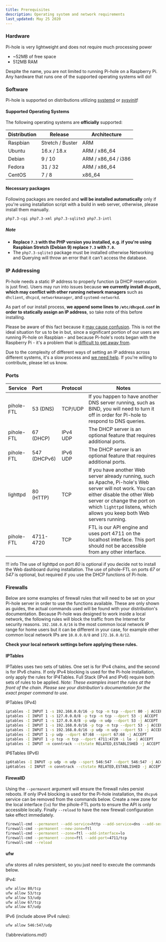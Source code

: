 ```yaml
---
title: Prerequisites
description: Operating system and network requirements
last_updated: May 25 2020
---
```


### Hardware

Pi-hole is very lightweight and does not require much processing power

- ~52MB of free space
- 512MB RAM

Despite the name, you are not limited to running Pi-hole on a Raspberry Pi.
Any hardware that runs one of the supported operating systems will do!

### Software

Pi-hole is supported on distributions utilizing [systemd](https://systemd.io/) or [sysvinit](https://www.nongnu.org/sysvinit/)!

#### Supported Operating Systems

The following operating systems are **officially** supported:

| Distribution | Release          | Architecture        |
| ------------ | ---------------- | ------------------- |
| Raspbian     | Stretch / Buster | ARM                 |
| Ubuntu       | 16.x / 18.x      | ARM / x86_64        |
| Debian       | 9 / 10           | ARM / x86_64 / i386 |
| Fedora       | 31 / 32          | ARM / x86_64        |
| CentOS       | 7 / 8            | x86_64              |

#### Necessary packages

Following packages are needed and **will be installed automatically** only if you're using installation script with a build in web server, otherwise, please install them manually.

    php7.3-cgi php7.3-xml php7.3-sqlite3 php7.3-intl

##### Note

- **Replace `7.3` with the PHP version you installed, e.g. if you're using Raspbian Stretch (Debian 9) replace `7.3` with `7.0`.**
- The `php7.3-sqlite3` package must be installed otherwise Networking and Querying will throw an error that it can't access the database.

### IP Addressing

Pi-hole needs a static IP address to properly function (a DHCP reservation is just fine). Users may run into issues because **we currently install `dhcpcd5`, which may conflict with other running network managers** such as `dhclient`, `dhcpcd`, `networkmanager`, and `systemd-networkd`.

As part of our install process, **we append some lines to `/etc/dhcpcd.conf` in order to statically assign an IP address**, so take note of this before installing.

Please be aware of this fact because it [may cause confusion](https://github.com/pi-hole/pi-hole/issues/1713#issue-260746084). This is not the ideal situation for us to be in but, since a significant portion of our users are running Pi-hole on Raspbian - and because Pi-hole's roots began with the Raspberry Pi - it's a problem that is [difficult to get away from](https://github.com/pi-hole/pi-hole/issues/1713#issuecomment-332317532).

Due to the complexity of different ways of setting an IP address across different systems, it's a slow process and [we need help](https://github.com/pi-hole/pi-hole/issues/629). If you're willing to contribute, please let us know.

### Ports

| Service             | Port         | Protocol | Notes               |
| --------------------|:-------------|:---------| --------------------|
| pihole-FTL             | 53  (DNS)    | TCP/UDP  | If you happen to have another DNS server running, such as BIND, you will need to turn it off in order for Pi-hole to respond to DNS queries. |
| pihole-FTL              | 67  (DHCP)   | IPv4 UDP | The DHCP server is an optional feature that requires additional ports. |
| pihole-FTL              | 547 (DHCPv6) | IPv6 UDP | The DHCP server is an optional feature that requires additional ports. |
| lighttpd            | 80  (HTTP)   | TCP      | If you have another Web server already running, such as Apache, Pi-hole's Web server will not work. You can either disable the other Web server or change the port on which `lighttpd` listens, which allows you keep both Web servers running. |
| pihole-FTL          | 4711-4720    | TCP      | FTL is our API engine and uses port 4711 on the localhost interface. This port should not be accessible from any other interface.|

!!! info
    The use of lighttpd on port _80_ is optional if you decide not to install the Web dashboard during installation.
    The use of pihole-FTL  on ports _67_ or _547_ is optional, but required if you use the DHCP functions of Pi-hole.

### Firewalls

Below are some examples of firewall rules that will need to be set on your Pi-hole server in order to use the functions available. These are only shown as guides, the actual commands used will be found with your distribution's documentation.
Because Pi-hole was designed to work inside a local network, the following rules will block the traffic from the Internet for security reasons. `192.168.0.0/16` is the most common local network IP range for home users but it can be different in your case, for example other common local network IPs are `10.0.0.0/8` and `172.16.0.0/12`.

**Check your local network settings before applying these rules.**

#### IPTables

IPTables uses two sets of tables. One set is for IPv4 chains, and the second is for IPv6 chains. If only IPv4 blocking is used for the Pi-hole installation, only apply the rules for IP4Tables. Full Stack (IPv4 and IPv6) require both sets of rules to be applied. *Note: These examples insert the rules at the front of the chain. Please see your distribution's documentation for the exact proper command to use.*

IPTables (IPv4)

```bash
iptables -I INPUT 1 -s 192.168.0.0/16 -p tcp -m tcp --dport 80 -j ACCEPT
iptables -I INPUT 1 -s 127.0.0.0/8 -p tcp -m tcp --dport 53 -j ACCEPT
iptables -I INPUT 1 -s 127.0.0.0/8 -p udp -m udp --dport 53 -j ACCEPT
iptables -I INPUT 1 -s 192.168.0.0/16 -p tcp -m tcp --dport 53 -j ACCEPT
iptables -I INPUT 1 -s 192.168.0.0/16 -p udp -m udp --dport 53 -j ACCEPT
iptables -I INPUT 1 -p udp --dport 67:68 --sport 67:68 -j ACCEPT
iptables -I INPUT 1 -p tcp -m tcp --dport 4711:4720 -i lo -j ACCEPT
iptables -I INPUT -m conntrack --ctstate RELATED,ESTABLISHED -j ACCEPT
```

IP6Tables (IPv6)

```bash
ip6tables -I INPUT -p udp -m udp --sport 546:547 --dport 546:547 -j ACCEPT
ip6tables -I INPUT -m conntrack --ctstate RELATED,ESTABLISHED -j ACCEPT
```

#### FirewallD

Using the `--permanent` argument will ensure the firewall rules persist reboots. If only IPv4 blocking is used for the Pi-hole installation, the `dhcpv6` service can be removed from the commands below. Create a new zone for the local interface (`lo`) for the pihole-FTL ports to ensure the API is only accessible locally. Finally `--reload` to have the new firewall configuration take effect immediately.

```bash
firewall-cmd --permanent --add-service=http --add-service=dns --add-service=dhcp --add-service=dhcpv6
firewall-cmd --permanent --new-zone=ftl
firewall-cmd --permanent --zone=ftl --add-interface=lo
firewall-cmd --permanent --zone=ftl --add-port=4711/tcp
firewall-cmd --reload
```

#### ufw

ufw stores all rules persistent, so you just need to execute the commands below.

IPv4:

```bash
ufw allow 80/tcp
ufw allow 53/tcp
ufw allow 53/udp
ufw allow 67/tcp
ufw allow 67/udp
```

IPv6 (include above IPv4 rules):

```bash
ufw allow 546:547/udp
```

{!abbreviations.md!}
